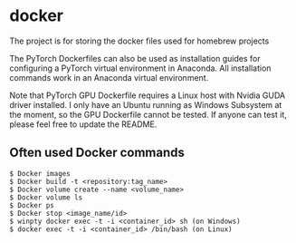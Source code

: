 # docker
The project is for storing the docker files used for homebrew projects

The PyTorch Dockerfiles can also be used as installation guides for configuring a PyTorch virtual environment in Anaconda. All installation commands work in an Anaconda virtual environment.

Note that PyTorch GPU Dockerfile requires a Linux host with Nvidia GUDA driver installed. I only have an Ubuntu running as Windows Subsystem at the moment, so the GPU Dockerfile cannot be tested. If anyone can test it, please feel free to update the README.

## Often used Docker commands
    $ Docker images
    $ Docker build -t <repository:tag_name>
    $ Docker volume create --name <volume_name>
    $ Docker volume ls
    $ Docker ps
    $ Docker stop <image_name/id>
    $ winpty docker exec -t -i <container_id> sh (on Windows)
    $ docker exec -t -i <container_id> /bin/bash (on Linux)
